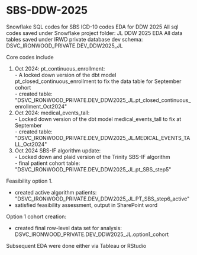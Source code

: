 # SBS-DDW-2025
Snowflake SQL codes for SBS ICD-10 codes EDA for DDW 2025 
All sql codes saved under Snowflake project folder: JL DDW 2025 EDA 
All data tables saved under IRWD private database dev schema: DSVC_IRONWOOD_PRIVATE.DEV_DDW2025_JL

Core codes include
1) Oct 2024: pt_continuous_enrollment:            
       - A locked down version of the dbt model pt_closed_continuous_enrollment to fix the data table for September cohort                      
       - created table: "DSVC_IRONWOOD_PRIVATE.DEV_DDW2025_JL.pt_closed_continuous_enrollment_Oct2024" 
2) Oct 2024: medical_events_tall:                           
       - Locked down version of the dbt model medical_events_tall to fix at September                
       - created table: "DSVC_IRONWOOD_PRIVATE.DEV_DDW2025_JL.MEDICAL_EVENTS_TALL_Oct2024"        
3) Oct 2024 SBS-IF algorithm update:            
       - Locked down and plaid version of the Trinity SBS-IF algorithm                  
       - final patient cohort table: "DSVC_IRONWOOD_PRIVATE.DEV_DDW2025_JL.pt_SBS_step5"

Feasibility option 1. 
  - created active algorithm patients: "DSVC_IRONWOOD_PRIVATE.DEV_DDW2025_JL.PT_SBS_step6_active"             
  - satisfied feasibility assessment, output in SharePoint word             

Option 1 cohort creation:          
  - created final row-level data set for analysis: DSVC_IRONWOOD_PRIVATE.DEV_DDW2025_JL.option1_cohort

Subsequent EDA were done either via Tableau or RStudio                 
